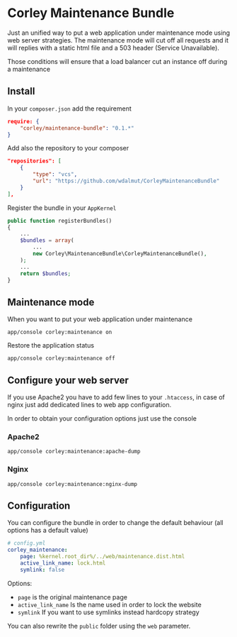 # Corley Maintenance Bundle

Just an unified way to put a web application under maintenance mode using web server strategies. The maintenance
mode will cut off all requests and it will replies with a static html file and a 503 header (Service Unavailable).

Those conditions will ensure that a load balancer cut an instance off during a maintenance

## Install

In your `composer.json` add the requirement

```json
require: {
    "corley/maintenance-bundle": "0.1.*"
}
```

Add also the repository to your composer

```json
"repositories": [
    {
        "type": "vcs",
        "url": "https://github.com/wdalmut/CorleyMaintenanceBundle"
    }
],
```

Register the bundle in your `AppKernel`

```php
public function registerBundles()
{
    ...
    $bundles = array(
        ...
        new Corley\MaintenanceBundle\CorleyMaintenanceBundle(),
    );
    ...
    return $bundles;
}
```

## Maintenance mode

When you want to put your web application under maintenance

```shell
app/console corley:maintenance on
```

Restore the application status

```shell
app/console corley:maintenance off
```

## Configure your web server

If you use Apache2 you have to add few lines to your `.htaccess`, in case of nginx just add dedicated
lines to web app configuration.

In order to obtain your configuration options just use the console

### Apache2

```shell
app/console corley:maintenance:apache-dump
```
### Nginx

```shell
app/console corley:maintenance:nginx-dump
```

## Configuration

You can configure the bundle in order to change the default behaviour (all options has a default value)

```yml
# config.yml
corley_maintenance:
    page: %kernel.root_dir%/../web/maintenance.dist.html
    active_link_name: lock.html
    symlink: false
```

Options:

* `page` is the original maintenance page
* `active_link_name` Is the name used in order to lock the website
* `symlink` If you want to use symlinks instead hardcopy strategy

You can also rewrite the `public` folder using the `web` parameter.


